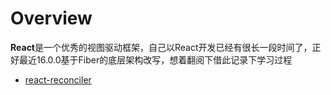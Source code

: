 # Overview
**React**是一个优秀的视图驱动框架，自己以React开发已经有很长一段时间了，正好最近16.0.0基于Fiber的底层架构改写，想着翻阅下借此记录下学习过程

* [react-reconciler](./react-reconciler.md)
